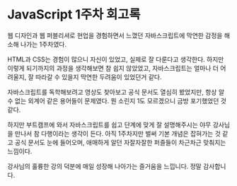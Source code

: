 # JavaScript 1주차 회고록
웹 디자인과 웹 퍼블리셔로 현업을 경험하면서 느꼈던 자바스크립트에 막연한 감정을 해소해 나가는 1주차였다.  
  
HTML과 CSS는 경험이 많으니 자신이 있었고, 실제로 잘 다룬다고 생각한다. 하지만 이렇게 되기까지의 과정을 생각해보면 참 쉽지 않았었고, 자바스크립트는 얼마나 더 어려울지, 잘 따라갈 수 있을지 막연한 두려움이 있었던거 같다.  

자바스크립트를 독학해보려고 영상도 찾아보고 공식 문서도 열심히 봤었지만, 항상 알 수 없는 외계어 같은 용어들이 문제였다. 뭔 소린지 1도 모르겠으니 금방 포기했었던 것 같다.  

하지만 부트캠프에 와서 자바스크립트를 쉽고 단계에 맞게 잘 설명해주시는 야무 강사님을 만나서 참 다행이라는 생각이 든다. 아직 1주차지만 벌써 기본 개념은 잡혀가는 것 같고 공식 문서도 눈에 들어오며, 애매하게 알던 자잘자잘한 퍼즐들이 차근차근 맞춰지는 느낌이다.  

강사님의 훌륭한 강의 덕분에 매일 성장해 나아가는 즐거움을 느낍니다. 정말 감사합니다.